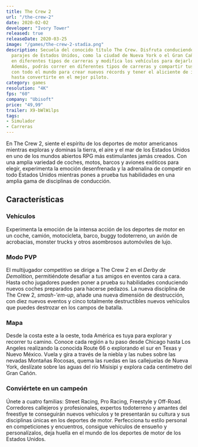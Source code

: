 ```yaml
---
title: The Crew 2
url: "/the-crew-2"
date: 2020-02-02
developer: "Ivory Tower"
released: true
releaseDate: 2020-03-25
image: "/games/the-crew-2-stadia.png"
description: Secuela del conocido título The Crew. Disfruta conduciendo por diferentes
  parajes de Estados Unidos, como la ciudad de Nueva York o el Gran Cañón. Compite
  en diferentes tipos de carreras y modifica los vehículos para dejarlos a tu gusto.
  Además, podrás correr en diferentes tipos de carreras y compartir tus resultados
  con todo el mundo para crear nuevos récords y tener el aliciente de ir superándote
  hasta convertirte en el mejor piloto.
category: games
resolution: "4K"
fps: "60"
company: "Ubisoft"
price: "49,99"
trailer: X9-bWlWilps
tags:
- Simulador
- Carreras
---
```


En The Crew 2, siente el espíritu de los deportes de motor americanos mientras exploras y dominas la tierra, el aire y el mar de los Estados Unidos en uno de los mundos abiertos RPG más estimulantes jamás creados. Con una amplia variedad de coches, motos, barcos y aviones exóticos para elegir, experimenta la emoción desenfrenada y la adrenalina de competir en todo Estados Unidos mientras pones a prueba tus habilidades en una amplia gama de disciplinas de conducción.

## Características

### Vehículos

Experimenta la emoción de la intensa acción de los deportes de motor en un coche, camión, motocicleta, barco, buggy todoterreno, un avión de acrobacias, monster trucks y otros asombrosos automóviles de lujo.

### Modo PVP

El multijugador competitivo se dirige a The Crew 2 en el *Derby de Demolition*, permitiéndote desafiar a tus amigos en eventos cara a cara. Hasta ocho jugadores pueden poner a prueba su habilidades conduciendo nuevos coches preparados para hacerse pedazos.
La nueva disciplina de The Crew 2, *smash-'em-up*, añade una nueva dimensión de destrucción, con diez nuevos eventos y cinco totalmente destructibles nuevos vehículos que puedes destrozar en los campos de batalla.

### Mapa

Desde la costa este a la oeste, toda América es tuya para explorar y recorrer tu camino. Conoce cada región a tu paso desde Chicago hasta Los Angeles realizando la conocida Route 66 o explorando el sur en Texas y Nuevo México. Vuela y gira a través de la niebla y las nubes sobre las nevadas Montañas Rocosas, quema las ruedas en las callejuelas de Nueva York, deslízate sobre las aguas del río Misisipi y explora cada centímetro del Gran Cañón. 

### Conviértete en un campeón

Únete a cuatro familias: Street Racing, Pro Racing, Freestyle y Off-Road. Corredores callejeros y profesionales, expertos todoterreno y amantes del freestlye te conseguirán nuevos vehículos y te presentarán su cultura y sus disciplinas únicas en los deportes de motor. Perfecciona tu estilo personal en competiciones y encuentros, consigue vehículos de ensueño y personalízalos, deja huella en el mundo de los deportes de motor de los Estados Unidos.